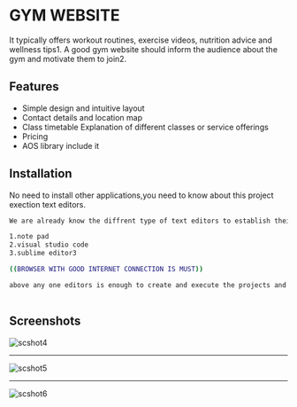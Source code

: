 
# GYM WEBSITE

It typically offers workout routines, exercise videos, nutrition advice and wellness tips1. A good gym website should inform the audience about the gym and motivate them to join2.


## Features

- Simple design and intuitive layout
- Contact details and location map
- Class timetable Explanation of different classes or service offerings
- Pricing
- AOS library include it


## Installation

No need to install other applications,you need to know about this project exection text editors.

```bash
We are already know the diffrent type of text editors to establish their projects,

1.note pad
2.visual studio code
3.sublime editor3

((BROWSER WITH GOOD INTERNET CONNECTION IS MUST))

above any one editors is enough to create and execute the projects and code.
  
```

    
## Screenshots

![scshot4](https://github.com/user-attachments/assets/a3e846d5-106e-4128-bdc4-aa133f12ea37)

---


![scshot5](https://github.com/user-attachments/assets/87e4b104-d1e2-4437-8f85-ffad1e195e2f)

---


![scshot6](https://github.com/user-attachments/assets/1824d0ec-04b9-41fe-a96c-e7065ae4f939)

